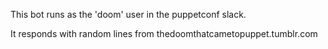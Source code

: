 This bot runs as the 'doom' user in the puppetconf slack.

It responds with random lines from thedoomthatcametopuppet.tumblr.com
